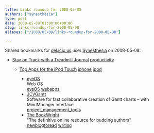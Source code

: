 ```yaml
---
title: Links roundup for 2008-05-08
authors: ["synesthesia"]
type: post
date: 2008-05-09T01:00:06+00:00
slug: links-roundup-for-2008-05-08 
aliases: ["/2008/05/09/links-roundup-for-2008-05-08"]

---
```

Shared bookmarks for [del.icio.us][1] user [Synesthesia][2] on 2008-05-08:

  * [Stay on Track with a Treadmill Journal][3] 
    [productivity][4] </li> 
    
      * [Top Apps for the iPod Touch][5] 
        [iphone][6] [ipod][7] </li> 
        
          * [eyeOS][8]  
            Web OS  
            [eyeOS][9] [webapps][10] 
          * [JCVGantt][11]  
            Software for fast collaborative creation of Gantt charts &#8211; with MindManager interface  
            [project\_management\_tools][12] 
          * [The BookWright][13]  
            "The definitive online resource for budding authors"  
            [newblogtoread][14] [writing][15] </ul>

 [1]: https://del.icio.us/
 [2]: https://del.icio.us/synesthesia
 [3]: https://www.lifehack.org/articles/productivity/stay-on-track-with-a-treadmill-journal.html
 [4]: https://del.icio.us/synesthesia/productivity
 [5]: https://www.c4lpt.co.uk/iTouchLearning/topapps.html
 [6]: https://del.icio.us/synesthesia/iphone
 [7]: https://del.icio.us/synesthesia/ipod
 [8]: https://eyeos.org/en
 [9]: https://del.icio.us/synesthesia/eyeOS
 [10]: https://del.icio.us/synesthesia/webapps
 [11]: https://www.gantt-solution.com/en/products/jcvgantt.html
 [12]: https://del.icio.us/synesthesia/project_management_tools
 [13]: https://thebookwright.com/
 [14]: https://del.icio.us/synesthesia/newblogtoread
 [15]: https://del.icio.us/synesthesia/writing